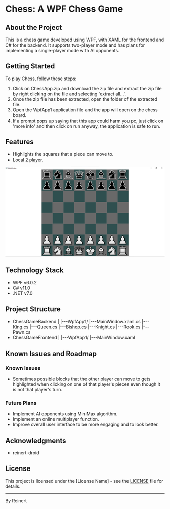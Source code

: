 # Chess: A WPF Chess Game

## About the Project
This is a chess game developed using WPF, with XAML for the frontend and C# for the backend. It supports two-player mode and has plans for implementing a single-player mode with AI opponents.

## Getting Started
To play Chess, follow these steps:
1. Click on ChessApp.zip and download the zip file and extract the zip file by right clicking on the file and selecting 'extract all...'.
2. Once the zip file has been extracted, open the folder of the extracted file.
3. Open the WpfApp1 application file and the app will open on the chess board.
4. If a prompt pops up saying that this app could harm you pc, just click on 'more info' and then click on run anyway, the application is safe to run.

## Features
- Highlights the squares that a piece can move to.
- Local 2 player.

![ChessMaster Screenshot](https://github.com/reinert-droid/CSharpChessWPF/blob/main/ChessGameScreenshot.png)

## Technology Stack
- WPF v6.0.2
- C# v11.0
- .NET v7.0

## Project Structure
- ChessGameBackend
  |
  |---WpfApp1/
      |---MainWindow.xaml.cs
      |---King.cs
      |---Queen.cs
      |---Bishop.cs
      |---Knight.cs
      |---Rook.cs
      |---Pawn.cs
- ChessGameFrontend
  |
  |---WpfApp1/
      |---MainWindow.xaml

## Known Issues and Roadmap
### Known Issues
- Sometimes possible blocks that the other player can move to gets highlighted when clicking on one of that player's pieces even though it is not that player's turn.

### Future Plans
- Implement AI opponents using MiniMax algorithm.
- Implement an online multiplayer function.
- Improve overall user interface to be more engaging and to look better.

## Acknowledgments
- reinert-droid

## License
This project is licensed under the [License Name] - see the [LICENSE](LICENSE) file for details.

---
By Reinert
